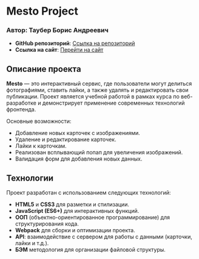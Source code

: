 # Mesto Project

### Автор: Таубер Борис Андреевич

- **GitHub репозиторий**: [Ссылка на репозиторий](https://github.com/Toybie/mesto-project-ff)
- **Ссылка на сайт**: [Перейти на сайт](https://toybie.github.io/mesto-project-ff/)

## Описание проекта

**Mesto** — это интерактивный сервис, где пользователи могут делиться фотографиями, ставить лайки, а также удалять и редактировать свои публикации. Проект является учебной работой в рамках курса по веб-разработке и демонстрирует применение современных технологий фронтенда.

Основные возможности:
- Добавление новых карточек с изображениями.
- Удаление и редактирование карточек.
- Лайки к карточкам.
- Реализован всплывающий попап для увеличения изображений.
- Валидация форм для добавления новых данных.

## Технологии

Проект разработан с использованием следующих технологий:

- **HTML5** и **CSS3** для разметки и стилизации.
- **JavaScript (ES6+)** для интерактивных функций.
- **ООП** (объектно-ориентированное программирование) для структурирования кода.
- **Webpack** для сборки и оптимизации проекта.
- **API**: взаимодействие с сервером для работы с данными (карточки, лайки и т.д.).
- **БЭМ** методология для организации файловой структуры.